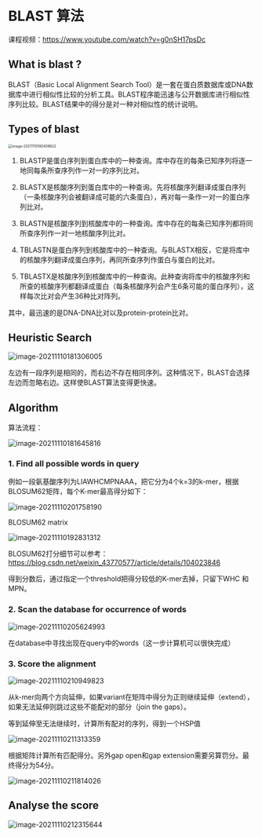 # BLAST 算法

课程视频：https://www.youtube.com/watch?v=g0nSH17psDc

## What is blast ?

BLAST（Basic Local Alignment Search Tool）是一套在蛋白质数据库或DNA数据库中进行相似性比较的分析工具。BLAST程序能迅速与公开数据库进行相似性序列比较。BLAST结果中的得分是对一种对相似性的统计说明。

## Types of blast



<img src="https://gitee.com/joy_thestraydog/typora/raw/master/img/image-20211110180408622.png" alt="image-20211110180408622" style="zoom:50%;" />

1. BLASTP是蛋白序列到蛋白库中的一种查询。库中存在的每条已知序列将逐一地同每条所查序列作一对一的序列比对。

2. BLASTX是核酸序列到蛋白库中的一种查询。先将核酸序列翻译成蛋白序列（一条核酸序列会被翻译成可能的六条蛋白），再对每一条作一对一的蛋白序列比对。

3. BLASTN是核酸序列到核酸库中的一种查询。库中存在的每条已知序列都将同所查序列作一对一地核酸序列比对。

4. TBLASTN是蛋白序列到核酸库中的一种查询。与BLASTX相反，它是将库中的核酸序列翻译成蛋白序列，再同所查序列作蛋白与蛋白的比对。

5. TBLASTX是核酸序列到核酸库中的一种查询。此种查询将库中的核酸序列和所查的核酸序列都翻译成蛋白（每条核酸序列会产生6条可能的蛋白序列），这样每次比对会产生36种比对阵列。  

其中，最迅速的是DNA-DNA比对以及protein-protein比对。  

## Heuristic Search

![image-20211110181306005](https://gitee.com/joy_thestraydog/typora/raw/master/img/image-20211110181306005.png)

左边有一段序列是相同的，而右边不存在相同序列。这种情况下，BLAST会选择左边而忽略右边。这样使BLAST算法变得更快速。

## Algorithm

算法流程：

![image-20211110181645816](https://gitee.com/joy_thestraydog/typora/raw/master/img/image-20211110181645816.png)

### 1. Find all possible words in query

例如一段氨基酸序列为LIAWHCMPNAAA，把它分为4个k=3的k-mer，根据BLOSUM62矩阵，每个K-mer最高得分如下：

![image-20211110201758190](https://gitee.com/joy_thestraydog/typora/raw/master/img/image-20211110201758190.png)

BLOSUM62 matrix

![image-20211110192831312](https://gitee.com/joy_thestraydog/typora/raw/master/img/image-20211110192831312.png)

BLOSUM62打分细节可以参考：https://blog.csdn.net/weixin_43770577/article/details/104023846

得到分数后，通过指定一个threshold把得分较低的K-mer去掉，只留下WHC 和MPN。

### 2. Scan the database for occurrence of  words

 ![image-20211110205624993](https://gitee.com/joy_thestraydog/typora/raw/master/img/image-20211110205624993.png)

在database中寻找出现在query中的words（这一步计算机可以很快完成）

### 3. Score the alignment

![image-20211110210949823](https://gitee.com/joy_thestraydog/typora/raw/master/img/image-20211110210949823.png)

从k-mer向两个方向延伸，如果variant在矩阵中得分为正则继续延伸（extend），如果无法延伸则跳过这些不能配对的部分（join the gaps）。



等到延伸至无法继续时，计算所有配对的序列，得到一个HSP值

![image-20211110211313359](https://gitee.com/joy_thestraydog/typora/raw/master/img/image-20211110211313359.png)

根据矩阵计算所有匹配得分。另外gap open和gap extension需要另算罚分。最终得分为54分。

![image-20211110211814026](https://gitee.com/joy_thestraydog/typora/raw/master/img/image-20211110211814026.png)

## Analyse the score

![image-20211110212315644](https://gitee.com/joy_thestraydog/typora/raw/master/img/image-20211110212315644.png)

